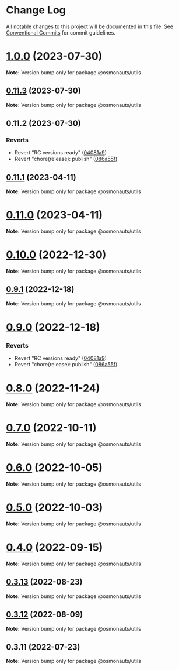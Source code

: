 # Change Log

All notable changes to this project will be documented in this file.
See [Conventional Commits](https://conventionalcommits.org) for commit guidelines.

# [1.0.0](https://github.com/osmosis-labs/telescope/compare/@osmonauts/utils@0.11.3...@osmonauts/utils@1.0.0) (2023-07-30)

**Note:** Version bump only for package @osmonauts/utils





## [0.11.3](https://github.com/osmosis-labs/telescope/compare/@osmonauts/utils@0.11.2...@osmonauts/utils@0.11.3) (2023-07-30)

**Note:** Version bump only for package @osmonauts/utils





## 0.11.2 (2023-07-30)


### Reverts

* Revert "RC versions ready" ([04081a9](https://github.com/osmosis-labs/telescope/commit/04081a9d1f80feb3ae664bce2d1364850b3daaca))
* Revert "chore(release): publish" ([086a55f](https://github.com/osmosis-labs/telescope/commit/086a55f14c5ca33ee70a0e2121406dd37eb643f1))





## [0.11.1](https://github.com/osmosis-labs/telescope/compare/@osmonauts/utils@0.11.0...@osmonauts/utils@0.11.1) (2023-04-11)

**Note:** Version bump only for package @osmonauts/utils





# [0.11.0](https://github.com/osmosis-labs/telescope/compare/@osmonauts/utils@0.10.0...@osmonauts/utils@0.11.0) (2023-04-11)

**Note:** Version bump only for package @osmonauts/utils





# [0.10.0](https://github.com/osmosis-labs/telescope/compare/@osmonauts/utils@0.9.1...@osmonauts/utils@0.10.0) (2022-12-30)

**Note:** Version bump only for package @osmonauts/utils





## [0.9.1](https://github.com/osmosis-labs/telescope/compare/@osmonauts/utils@0.9.0...@osmonauts/utils@0.9.1) (2022-12-18)

**Note:** Version bump only for package @osmonauts/utils





# [0.9.0](https://github.com/osmosis-labs/telescope/compare/@osmonauts/utils@0.80.0-rc.1...@osmonauts/utils@0.9.0) (2022-12-18)


### Reverts

* Revert "RC versions ready" ([04081a9](https://github.com/osmosis-labs/telescope/commit/04081a9d1f80feb3ae664bce2d1364850b3daaca))
* Revert "chore(release): publish" ([086a55f](https://github.com/osmosis-labs/telescope/commit/086a55f14c5ca33ee70a0e2121406dd37eb643f1))





# [0.8.0](https://github.com/osmosis-labs/telescope/compare/@osmonauts/utils@0.7.0...@osmonauts/utils@0.8.0) (2022-11-24)

**Note:** Version bump only for package @osmonauts/utils





# [0.7.0](https://github.com/osmosis-labs/telescope/compare/@osmonauts/utils@0.6.0...@osmonauts/utils@0.7.0) (2022-10-11)

**Note:** Version bump only for package @osmonauts/utils





# [0.6.0](https://github.com/osmosis-labs/telescope/compare/@osmonauts/utils@0.5.0...@osmonauts/utils@0.6.0) (2022-10-05)

**Note:** Version bump only for package @osmonauts/utils





# [0.5.0](https://github.com/osmosis-labs/telescope/compare/@osmonauts/utils@0.4.0...@osmonauts/utils@0.5.0) (2022-10-03)

**Note:** Version bump only for package @osmonauts/utils





# [0.4.0](https://github.com/osmosis-labs/telescope/compare/@osmonauts/utils@0.3.13...@osmonauts/utils@0.4.0) (2022-09-15)

**Note:** Version bump only for package @osmonauts/utils





## [0.3.13](https://github.com/osmosis-labs/telescope/compare/@osmonauts/utils@0.3.12...@osmonauts/utils@0.3.13) (2022-08-23)

**Note:** Version bump only for package @osmonauts/utils





## [0.3.12](https://github.com/osmosis-labs/telescope/compare/@osmonauts/utils@0.3.11...@osmonauts/utils@0.3.12) (2022-08-09)

**Note:** Version bump only for package @osmonauts/utils





## 0.3.11 (2022-07-23)

**Note:** Version bump only for package @osmonauts/utils
